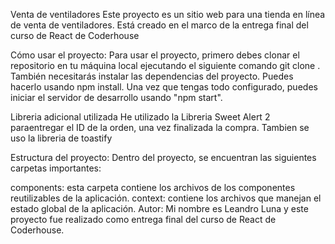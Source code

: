 Venta de ventiladores 
Este proyecto es un sitio web para una tienda en línea de venta de ventiladores. Está creado en el marco de la entrega final del curso de React de Coderhouse

Cómo usar el proyecto:
Para usar el proyecto, primero debes clonar el repositorio en tu máquina local ejecutando el siguiente comando git clone . También necesitarás instalar las dependencias del proyecto. Puedes hacerlo usando npm install. Una vez que tengas todo configurado, puedes iniciar el servidor de desarrollo usando "npm start".

Libreria adicional utilizada
He utilizado la Libreria Sweet Alert 2 paraentregar el ID de la orden, una vez finalizada la compra.
Tambien se uso la libreria de toastify

Estructura del proyecto:
Dentro del proyecto, se encuentran las siguientes carpetas importantes:

components: esta carpeta contiene los archivos de los componentes reutilizables de la aplicación.
context: contiene los archivos que manejan el estado global de la aplicación.
Autor:
Mi nombre es Leandro Luna y este proyecto fue realizado como entrega final del curso de React de Coderhouse.
